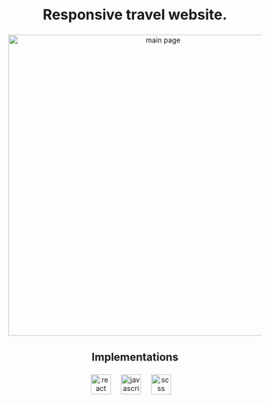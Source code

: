 <h1 align="Center">Responsive travel website.</h1>

###


<div align="center">
<img width="600" alt="main page" src="https://github.com/user-attachments/assets/ac3d18e6-dc76-4e58-92b8-1430dcd9d61e">

</div>

###

<h2 align="center">Implementations</h2>

###

<div align="center">
  <img src="https://cdn.jsdelivr.net/gh/devicons/devicon/icons/react/react-original.svg" height="40" alt="react logo"  />
  <img width="12" />
  <img src="https://cdn.jsdelivr.net/gh/devicons/devicon/icons/javascript/javascript-original.svg" height="40" alt="javascript logo"  />
  <img width="12" />
  <img src="https://cdn.jsdelivr.net/gh/devicons/devicon/icons/scss/scss.svg" height="40" alt="scss logo"  />
  <img width="12" />
</div>

###





